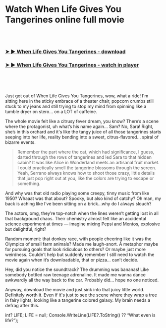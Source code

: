 <h1>Watch When Life Gives You Tangerines online full movie</h1>


<br><br>

<h3><a href="https://Andys-calnouthoughstar1979.github.io/khsturhzwn/">➤ ► When Life Gives You Tangerines - download</a></h3> 
<h3><a href="https://Andys-calnouthoughstar1979.github.io/khsturhzwn/">➤ ► When Life Gives You Tangerines - watch in player</a></h3>


<br><br><br>


Just got out of When Life Gives You Tangerines, wow, what a ride! I'm sitting here in the sticky embrace of a theater chair, popcorn crumbs still stuck to my jeans and still trying to stop my mind from spinning like a tumble dryer on stero... on a LOT of caffeine.

The whole movie felt like a citrusy fever dream, you know? There’s a scene where the protagonist, uh what’s his name again... Sam? No, Sara! Right, she’s in this orchard and it's like the tangy juice of all those tangerines starts seeping into her life, reality bending into a sweet, citrus-flavored... spiral of bizarre events.

> Remember the part where the cat, which had significance, I guess, darted through the rows of tangerines and led Sara to that hidden cabin? It was like Alice in Wonderland meets an artisanal fruit market. I could practically smell the tangerine blossoms through the screen. Yeah, Serrano always knows how to shoot those crazy, little details that just pop right out at you, like the colors are trying to escape or something.

And why was that old radio playing some creepy, tinny music from like 1950? Whaaat was that about? Spooky, but also kind of catchy? Oh man, my back is aching like I’ve been sitting on a brick...why do I always slouch?

The actors, omg, they’re top-notch when the lines weren’t getting lost in all that background chaos. Their chemistry almost felt like an accidental science experiment at times — imagine mixing Pepsi and Mentos, explosive but delightful, right?

Random moment: that donkey race, with people cheering like it was the Olympics of small farm animals? Made me laugh-snort. A metaphor maybe for pursuing goals that look ridiculous to others? Or maybe just more weirdness. Couldn’t help but suddenly remember I still need to watch the movie again when it’s downloadable, that or pizza... can’t decide.

Hey, did you notice the soundtrack? The drumming was bananas! Like somebody bottled raw teenage adrenaline. It made me wanna dance awkwardly all the way back to the car. Probably did... hope no one noticed.

Anyway, download the movie and just sink into that juicy little world. Definitely worth it. Even if it's just to see the scene where they wrap a tree in fairy lights, looking like a tangerine colored galaxy. My brain needs a defrag after this.

int? LIFE; 
LIFE = null; 
Console.WriteLine(LIFE?.ToString() ?? “What even is life?”);
